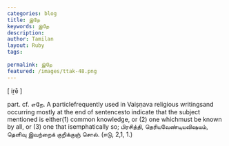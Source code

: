 ```yaml
---
categories: blog
title: இறே
keywords: இறே
description: 
author: Tamilan
layout: Ruby
tags: 
 
permalink: இறே
featured: /images/ttak-48.png
---
```

  
[ iṟē ]  
  
part. cf. எறே. A particlefrequently used in Vaiṣṇava religious writingsand occurring mostly at the end of sentencesto indicate that the subject mentioned is either(1) common knowledge, or (2) one whichmust be known by all, or (3) one that isemphatically so; பிரசித்தி, தெரியவேண்டியவிஷயம், தெளிவு இவற்றைக் குறிக்குஞ் சொல். (ஈடு, 2,1, 1.)